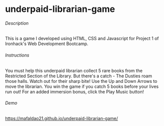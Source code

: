 # underpaid-librarian-game

###### Description
This is a game I developed using HTML, CSS and Javascript for Project 1 of Ironhack's Web Development Bootcamp.

###### Instructions
You must help this underpaid librarian collect 5 rare books from the Restricted Section of the Library.
But there's a catch - The Dusties roam those halls. Watch out for their sharp bite!
Use the Up and Down Arrows to move the librarian.
You win the game if you catch 5 books before your lives run out!
For an added immersion bonus, click the Play Music button!

###### Demo
https://mafaldao21.github.io/underpaid-librarian-game/